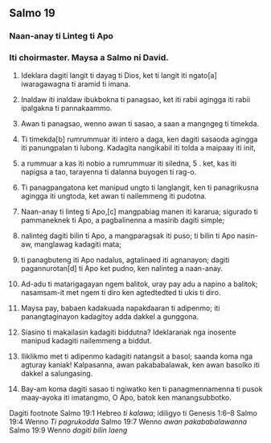 Salmo 19
--------

### Naan-anay ti Linteg ti Apo

### Iti choirmaster. Maysa a Salmo ni David.

1. Ideklara dagiti langit ti dayag ti Dios, ket ti langit iti ngato[a] iwaragawagna ti aramid ti imana.
2. Inaldaw iti inaldaw ibukbokna ti panagsao, ket iti rabii agingga iti rabii ipalgakna ti pannakaammo.
3. Awan ti panagsao, wenno awan ti sasao, a saan a mangngeg ti timekda.
4. Ti timekda[b] rumrummuar iti intero a daga, ken dagiti sasaoda agingga iti panungpalan ti lubong.
   Kadagita nangikabil iti tolda a maipaay iti init,
5. a rummuar a kas iti nobio a rumrummuar iti siledna, 5 .
   ket, kas iti napigsa a tao, tarayenna ti dalanna buyogen ti rag-o.
6. Ti panagpangatona ket manipud ungto ti langlangit, ken ti panagrikusna agingga iti ungtoda, ket awan ti nailemmeng iti pudotna.

7. Naan-anay ti linteg ti Apo,[c] mangpabiag manen iti kararua;
   sigurado ti pammaneknek ti Apo, a pagbalinenna a masirib dagiti simple;
8. nalinteg dagiti bilin ti Apo, a mangparagsak iti puso;
   ti bilin ti Apo nasin-aw, manglawag kadagiti mata;
9. ti panagbuteng iti Apo nadalus, agtalinaed iti agnanayon;
   dagiti pagannurotan[d] ti Apo ket pudno, ken nalinteg a naan-anay.
10. Ad-adu ti matarigagayan ngem balitok, uray pay adu a napino a balitok; nasamsam-it met ngem ti diro
    ken agtedtedted ti ukis ti diro.
11. Maysa pay, babaen kadakuada napakdaaran ti adipenmo;
    iti panangtaginayon kadagitoy adda dakkel a gunggona.

12. Siasino ti makailasin kadagiti biddutna?
    Ideklaranak nga inosente manipud kadagiti nailemmeng a biddut.
13. Iliklikmo met ti adipenmo kadagiti natangsit a basol;
    saanda koma nga agturay kaniak!
    Kalpasanna, awan pakababalawak, ken awan basolko iti dakkel a salungasing.

14. Bay-am koma dagiti sasao ti ngiwatko ken ti panagmennamenna ti pusok
    maay-ayoka iti imatangmo, O Apo, batok ken manangsubbotko.

Dagiti footnote
Salmo 19:1 Hebreo *ti kalawa*; idiligyo ti Genesis 1:6–8
Salmo 19:4 Wenno *Ti pagrukodda*
Salmo 19:7 Wenno *awan pakababalawanna*
Salmo 19:9 Wenno *dagiti bilin laeng*